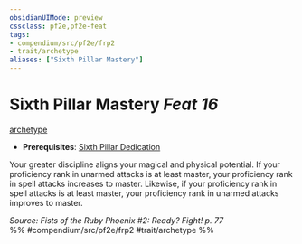 ```yaml
---
obsidianUIMode: preview
cssclass: pf2e,pf2e-feat
tags:
- compendium/src/pf2e/frp2
- trait/archetype
aliases: ["Sixth Pillar Mastery"]
---
```

# Sixth Pillar Mastery  *Feat 16*  
[archetype](rules/traits/archetype.md)  

- **Prerequisites**: [Sixth Pillar Dedication](compendium/feats/sixth-pillar-dedication-frp2.md)

Your greater discipline aligns your magical and physical potential. If your proficiency rank in unarmed attacks is at least master, your proficiency rank in spell attacks increases to master. Likewise, if your proficiency rank in spell attacks is at least master, your proficiency rank in unarmed attacks improves to master.

*Source: Fists of the Ruby Phoenix #2: Ready? Fight! p. 77*  
%% #compendium/src/pf2e/frp2 #trait/archetype %%